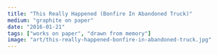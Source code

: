 ```yaml
---
title: "This Really Happened (Bonfire In Abandoned Truck)"
medium: "graphite on paper"
date: "2016-01-21"
tags: ["works on paper", "drawn from memory"]
image: "art/this-really-happened-bonfire-in-abandoned-truck.jpg"
---
```

